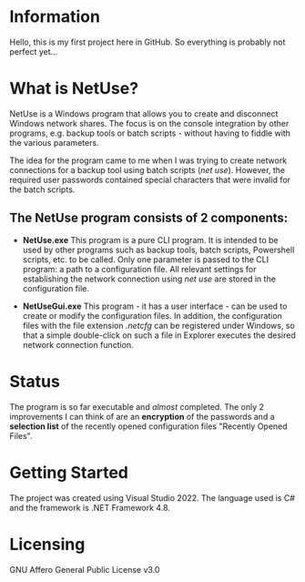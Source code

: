 # Information
Hello, this is my first project here in GitHub. So everything is probably not perfect yet...

# What is NetUse?
NetUse is a Windows program that allows you to create and disconnect Windows network shares. The focus is on the console integration by other programs, e.g. backup tools or batch scripts - without having to fiddle with the various parameters.

The idea for the program came to me when I was trying to create network connections for a backup tool using batch scripts (_net use_). However, the required user passwords contained special characters that were invalid for the batch scripts.

## The NetUse program consists of 2 components:

* **NetUse.exe** This program is a pure CLI program. It is intended to be used by other programs such as backup tools, batch scripts, Powershell scripts, etc. to be called. Only one parameter is passed to the CLI program: a path to a configuration file. All relevant settings for establishing the network connection using _net use_ are stored in the configuration file.

* **NetUseGui.exe** This program - it has a user interface - can be used to create or modify the configuration files. 
In addition, the configuration files with the file extension _.netcfg_ can be registered under Windows, so that a simple double-click on such a file in Explorer executes the desired network connection function.

# Status
The program is so far executable and _almost_ completed.
The only 2 improvements I can think of are an **encryption** of the passwords and a **selection list** of the recently opened configuration files "Recently Opened Files".

# Getting Started
The project was created using Visual Studio 2022. The language used is C# and the framework is .NET Framework 4.8.

# Licensing
GNU Affero General Public License v3.0
